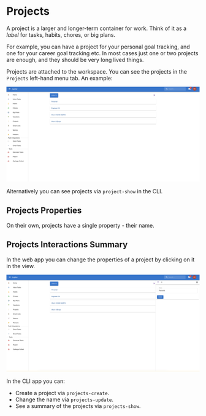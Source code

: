 # Projects

A project is a larger and longer-term container for work. Think of it as a _label_
for tasks, habits, chores, or big plans.

For example, you can have a project for your personal goal tracking, and one for
your career goal tracking etc. In most cases just one or two projects are enough,
and they should be very long lived things.

Projects are attached to the workspace. You can see the projects in the `Projects`
left-hand menu tab. An example:

![Projects Overview](../assets/projects-overview.png)

Alternatively you can see projects via `project-show` in the CLI.

## Projects Properties

On their own, projects have a single property - their name.

## Projects Interactions Summary

In the web app you can change the properties of a project by clicking on it in the view.

![Projects Update](../assets/projects-update.png)

In the CLI app you can:

* Create a project via `projects-create`.
* Change the name via `projects-update`.
* See a summary of the projects via `projects-show`.
